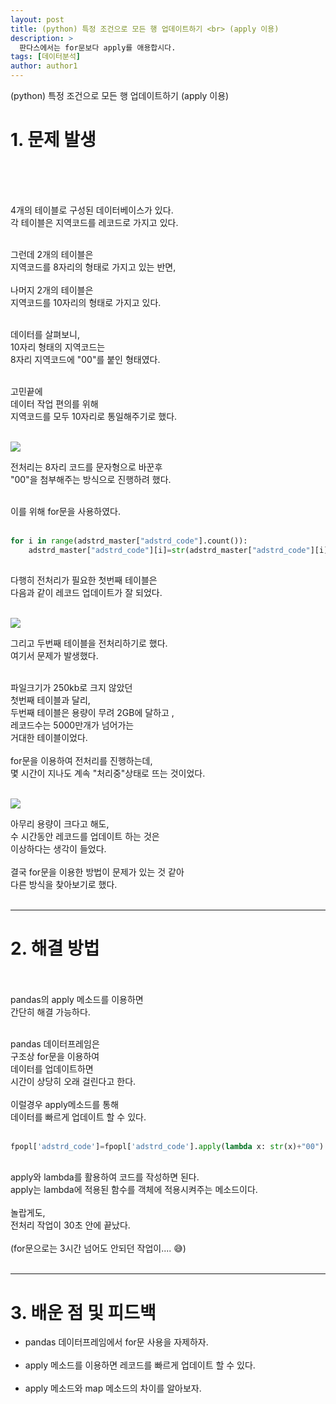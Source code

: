```yaml
---
layout: post
title: (python) 특정 조건으로 모든 행 업데이트하기 <br> (apply 이용)
description: >
  판다스에서는 for문보다 apply를 애용합시다.
tags: [데이터분석]
author: author1
---
```


(python) 특정 조건으로 모든 행 업데이트하기 (apply 이용)

# 1. 문제 발생 

<br><br><br>

4개의 테이블로 구성된 데이터베이스가 있다. <br>
각 테이블은 지역코드를 레코드로 가지고 있다. <br><br>

그런데 2개의 테이블은 <br>
지역코드를 8자리의 형태로 가지고 있는 반면, <br><br>
나머지 2개의 테이블은<br>
지역코드를 10자리의 형태로 가지고 있다.<br><br>

데이터를 살펴보니,<br>
10자리 형태의 지역코드는 <br>
8자리 지역코드에 "00"를 붙인 형태였다.<br><br>

고민끝에<br>
데이터 작업 편의를 위해<br>
지역코드를 모두 10자리로 통일해주기로 했다.<br><br>

![](https://images.velog.io/images/datata29/post/634d9aaf-7a04-48db-a079-9f73b7ab9496/1.001.jpeg)


전처리는 8자리 코드를 문자형으로 바꾼후 <br>
"00"을 첨부해주는 방식으로 진행하려 했다.<br><br>

이를 위해 for문을 사용하였다.<br><br>

```python
for i in range(adstrd_master["adstrd_code"].count()):
	adstrd_master["adstrd_code"][i]=str(adstrd_master["adstrd_code"][i])+"00"
 
```

다행히 전처리가 필요한 첫번째 테이블은 <br>
다음과 같이 레코드 업데이트가 잘 되었다.<br><br>


![](https://images.velog.io/images/datata29/post/d63e9bc0-76f8-4293-8242-598449ea4d7d/dp_2_2.png)



그리고 두번째 테이블을 전처리하기로 했다.<br>
여기서 문제가 발생했다.<br><br>

파일크기가 250kb로 크지 않았던 <br>
첫번째 테이블과 달리,<br>
두번째 테이블은 용량이 무려 2GB에 달하고 ,<br>
레코드수는 5000만개가 넘어가는 <br>
거대한 테이블이었다.<br><br>
for문을 이용하여 전처리를 진행하는데, <br>
몇 시간이 지나도 계속 "처리중"상태로 뜨는 것이었다.<br><br>


![](https://images.velog.io/images/datata29/post/c25a9fee-ab91-427f-b1a3-90f9680f1487/dp_2_3.png)



아무리 용량이 크다고 해도,<br>
수 시간동안 레코드를 업데이트 하는 것은 <br>
이상하다는 생각이 들었다.<br><Br>
결국 for문을 이용한 방법이 문제가 있는 것 같아<br>
다른 방식을 찾아보기로 했다.<br><br>
  

  
---
  
# 2. 해결 방법
  
<br><br>
pandas의 apply 메소드를 이용하면 <br>
간단히 해결 가능하다. <br><Br>
  
pandas 데이터프레임은 <br>
구조상 for문을 이용하여 <br>
데이터를 업데이트하면<br>
시간이 상당히 오래 걸린다고 한다.<br><br>
이럴경우 apply메소드를 통해 <br>
데이터를 빠르게 업데이트 할 수 있다.<br><br>

```python
fpopl['adstrd_code']=fpopl['adstrd_code'].apply(lambda x: str(x)+"00")
```
 
<Br>
apply와 lambda를 활용하여 코드를 작성하면 된다.<br>
apply는 lambda에 적용된 함수를 객체에 적용시켜주는 메소드이다.<br><Br>
놀랍게도, <br>
전처리 작업이 30초 안에 끝났다.<br><br>
(for문으로는 3시간 넘어도 안되던 작업이....  😅)<br><br>

---  
# 3. 배운 점 및 피드백
       
* pandas 데이터프레임에서 for문 사용을 자제하자. <br><br>
* apply 메소드를 이용하면 레코드를 빠르게 업데이트 할 수 있다. <br><br>
* apply 메소드와 map 메소드의 차이를 알아보자. <br><br>
